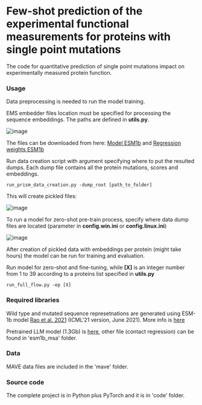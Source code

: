 # Few-shot prediction of the experimental functional measurements for proteins with single point mutations

The code for quantitative prediction of single point mutations impact on experimentally measured protein function.

### Usage

Data preprocessing is needed to run the model training.

EMS embedder files location must be specified for processing the sequence embeddings. The paths are defined in **utils.py**.

![image](https://github.com/bikman/fs-mutation-prediction/assets/82976389/543804b9-3b0a-4736-8e42-d79b083c202e)

The files can be downloaded from here: [Model ESM1b](https://dl.fbaipublicfiles.com/fair-esm/models/esm1b_t33_650M_UR50S.pt) and [Regression weights ESM1b](https://dl.fbaipublicfiles.com/fair-esm/regression/esm1b_t33_650M_UR50S-contact-regression.pt)

Run data creation script with argument specifying where to put the resulted dumps. Each dump file contains all the protein mutations, scores and embeddings.

```
run_prism_data_creation.py -dump_root [path_to_folder]
```

This will create pickled files:

![image](https://github.com/bikman/fs-mutation-prediction/assets/82976389/d1676825-3cc1-4730-a6fd-94017d8d7849)

To run a model for zero-shot pre-train process, specify where data dump files are located (parameter in **config.win.ini** or **config.linux.ini**)

![image](https://github.com/bikman/fs-mutation-prediction/assets/82976389/f46e4de4-7c59-4736-92e5-a3927977aa53)


After creation of pickled data with embeddings per protein (might take hours) the model can be run for training and evaluation.

Run model for zero-shot and fine-tuning, while **\[X\]** is an integer number from 1 to 39 according to a proteins list specified in **utils.py**

```
run_full_flow.py -ep [X] 
```

### Required libraries

Wild type and mutated sequence represetnations are generated using ESM-1b model [Rao et al. 2021](https://www.biorxiv.org/content/10.1101/2021.02.12.430858v2) 
(ICML'21 version, June 2021). 
More info is [here](https://github.com/facebookresearch/esm)

Pretrained LLM model (1.3Gb) is [here](https://dl.fbaipublicfiles.com/fair-esm/models/esm_msa1b_t12_100M_UR50S.pt), other file (contact regression) can be found in 'esm1b_msa' folder.

### Data

MAVE data files are included in the 'mave' folder.

### Source code

The complete project is in Python plus PyTorch and it is in 'code' folder.

